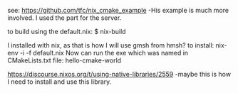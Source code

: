 see: https://github.com/tfc/nix_cmake_example
-His example is much more involved. I used the part for the server.

to build using the default.nix:
$ nix-build 

I installed with nix, as that is how I will use gmsh from hmsh?
to install:
nix-env -i -f default.nix
Now can run the exe which was named in CMakeLists.txt file: hello-cmake-world

https://discourse.nixos.org/t/using-native-libraries/2559
-maybe this is how I need to install and use this library.